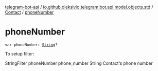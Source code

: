 [telegram-bot-api](../../index.md) / [io.github.oleksivio.telegram.bot.api.model.objects.std](../index.md) / [Contact](index.md) / [phoneNumber](./phone-number.md)

# phoneNumber

`var phoneNumber: `[`String`](https://kotlinlang.org/api/latest/jvm/stdlib/kotlin/-string/index.html)`?`

To setup filter:

StringFilter phoneNumber phone_number String Contact's phone number

